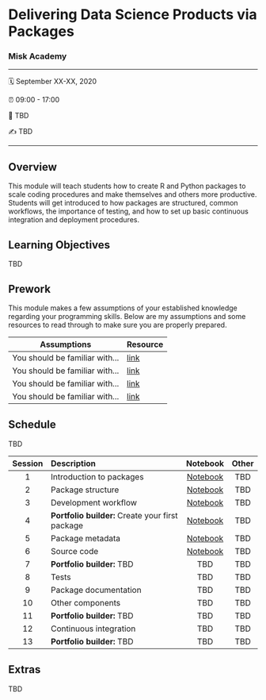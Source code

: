 Delivering Data Science Products via Packages
================

### Misk Academy

-----

:spiral_calendar: September XX-XX, 2020  

:alarm_clock:     09:00 - 17:00  

:hotel:           TBD  

:writing_hand:    TBD

-----

## Overview

This module will teach students how to create R and Python packages to scale coding procedures and make themselves and others more productive. Students will get introduced to how packages are structured, common workflows, the importance of testing, and how to set up basic continuous integration and deployment procedures.

## Learning Objectives

TBD

## Prework

This module makes a few assumptions of your established knowledge regarding your programming skills. Below are my assumptions and some resources to read through to make sure you are properly prepared.

| Assumptions                       | Resource      
| --------------------------------- | ------------- |
| You should be familiar with...    | [link](https://github.com/misk-data-science/misk-packages) | 
| You should be familiar with...    | [link](https://github.com/misk-data-science/misk-packages) | 
| You should be familiar with...    | [link](https://github.com/misk-data-science/misk-packages) | 
| You should be familiar with...    | [link](https://github.com/misk-data-science/misk-packages) | 


## Schedule

TBD


| Session       | Description                          | Notebook    | Other     | 
| :-----------: | :----------------------------------- | :-----------: | :-----------: | 
| 1             | Introduction to packages             | [Notebook](https://misk-data-science.github.io/misk-packages/notebooks/01-introduction.html) | TBD            |
| 2             | Package structure                    | [Notebook](https://misk-data-science.github.io/misk-packages/notebooks/02-package-structure.html) | TBD           | 
| 3             | Development workflow                 | [Notebook](https://misk-data-science.github.io/misk-packages/notebooks/03-workflow.html) | TBD           | 
| 4             | __Portfolio builder:__ Create your first package | [Notebook](https://misk-data-science.github.io/misk-packages/notebooks/04-porfolio-builder-01.html) | TBD           | 
| 5             | Package metadata                     | [Notebook](https://misk-data-science.github.io/misk-packages/notebooks/05-metadata.html) | TBD           | 
| 6             | Source code                          | [Notebook](https://misk-data-science.github.io/misk-packages/notebooks/06-source-code.html) | TBD           |
| 7             | __Portfolio builder:__ TBD           | TBD          | TBD           |
| 8             | Tests                                | TBD          | TBD           | 
| 9             | Package documentation                | TBD          | TBD  |
| 10           | Other components                     | TBD          | TBD  | 
| 11           | __Portfolio builder:__ TBD           | TBD          | TBD           |
| 12            | Continuous integration              | TBD          | TBD  |
| 13            | __Portfolio builder:__ TBD           | TBD          | TBD           |


## Extras

TBD

